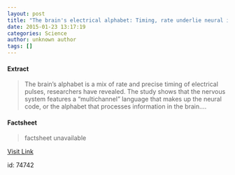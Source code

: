 ```yaml
---
layout: post
title: "The brain's electrical alphabet: Timing, rate underlie neural information, study shows"
date: 2015-01-23 13:17:19
categories: Science
author: unknown author
tags: []
---
```



#### Extract
>The brain’s alphabet is a mix of rate and precise timing of electrical pulses, researchers have revealed. The study shows that the nervous system features a “multichannel” language that makes up the neural code, or the alphabet that processes information in the brain....

#### Factsheet
>factsheet unavailable

[Visit Link](http://feeds.sciencedaily.com/~r/sciencedaily/~3/uf2DdD7t7KM/150123081719.htm)

id:   74742
